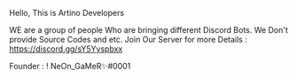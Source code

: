 Hello, 
This is Artino Developers 

WE are a group of people Who are bringing different Discord Bots. We Don't provide Source Codes and etc.
Join Our Server for more Details : https://discord.gg/sY5Yyspbxx

Founder : ! NeOn_GaMeR✨#0001

